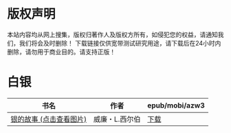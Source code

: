 # 版权声明

本站内容均从网上搜集，版权归著作人及版权方所有，如侵犯您的权益，请通知我们，我们将会及时删除！ 下载链接仅供宽带测试研究用途，请下载后在24小时内删除，请勿用于商业目的。请支持正版！

# 白银

| 书名 | 作者 | epub/mobi/azw3 |
| --- | --- | --- |
| [银的故事 (点击查看图片)](https://www.dushupai.com/attachment/2024/06/07/379eb3bcccdde576.jpg) | 威廉・L.西尔伯 | [下载](https://url89.ctfile.com/f/31084289-1357037239-ead4cb?p=8866) |
